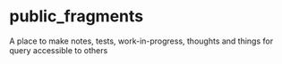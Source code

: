 # public_fragments
A place to make notes, tests, work-in-progress, thoughts and things for query accessible to others
